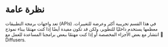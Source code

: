# نظرة عامة
تعد واجهات برمجة التطبيقات (APIs) في هذا القسم تجريبية أكثر وعرضة للتغييرات. معظمها يستخدم داخليًا للتطوير، ولكن قد تكون مفيدة أيضًا إذا كنت مهتمًا ببناء نموذج انتشار مع بعض الأجزاء المخصصة أو إذا كنت مهتمًا ببعض برامجنا المساعدة للعمل مع 🤗 Diffusers.